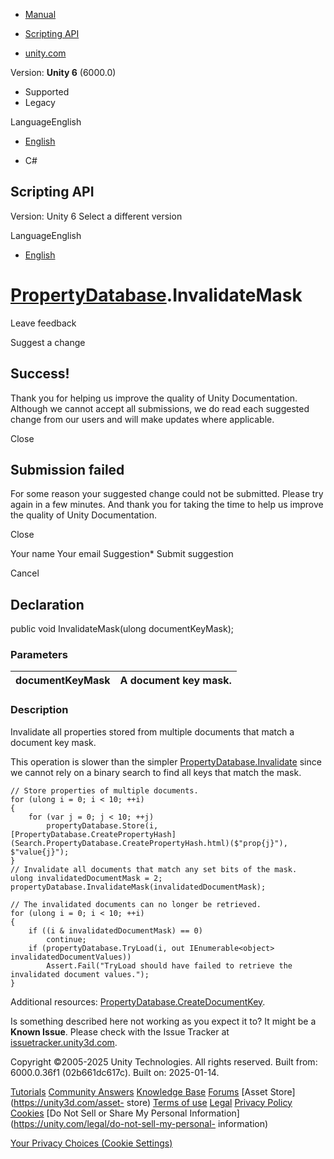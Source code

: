[ ]()

  * [Manual](../Manual/index.html)
  * [Scripting API](../ScriptReference/index.html)

  * [unity.com](https://unity.com/)

Version: **Unity 6** (6000.0)

  * Supported
  * Legacy

LanguageEnglish

  * [English]()

  * C#

[ ](https://docs.unity3d.com)

## Scripting API

Version: Unity 6 Select a different version

LanguageEnglish

  * [English]()

#  [PropertyDatabase](Search.PropertyDatabase.html).InvalidateMask

Leave feedback

Suggest a change

## Success!

Thank you for helping us improve the quality of Unity Documentation. Although
we cannot accept all submissions, we do read each suggested change from our
users and will make updates where applicable.

Close

## Submission failed

For some reason your suggested change could not be submitted. Please <a>try
again</a> in a few minutes. And thank you for taking the time to help us
improve the quality of Unity Documentation.

Close

Your name Your email Suggestion* Submit suggestion

Cancel

[ ]()

## Declaration

public void InvalidateMask(ulong documentKeyMask);

### Parameters

documentKeyMask | A document key mask.  
---|---  
  
### Description

Invalidate all properties stored from multiple documents that match a document
key mask.

This operation is slower than the simpler
[PropertyDatabase.Invalidate](Search.PropertyDatabase.Invalidate.html) since
we cannot rely on a binary search to find all keys that match the mask.

    
    
    // Store properties of multiple documents.
    for (ulong i = 0; i < 10; ++i)
    {
        for (var j = 0; j < 10; ++j)
            propertyDatabase.Store(i, [PropertyDatabase.CreatePropertyHash](Search.PropertyDatabase.CreatePropertyHash.html)($"prop{j}"), $"value{j}");
    }
    // Invalidate all documents that match any set bits of the mask.
    ulong invalidatedDocumentMask = 2;
    propertyDatabase.InvalidateMask(invalidatedDocumentMask);
    
    // The invalidated documents can no longer be retrieved.
    for (ulong i = 0; i < 10; ++i)
    {
        if ((i & invalidatedDocumentMask) == 0)
            continue;
        if (propertyDatabase.TryLoad(i, out IEnumerable<object> invalidatedDocumentValues))
            Assert.Fail("TryLoad should have failed to retrieve the invalidated document values.");
    }
    

Additional resources:
[PropertyDatabase.CreateDocumentKey](Search.PropertyDatabase.CreateDocumentKey.html).

Is something described here not working as you expect it to? It might be a
**Known Issue**. Please check with the Issue Tracker at
[issuetracker.unity3d.com](https://issuetracker.unity3d.com).

Copyright ©2005-2025 Unity Technologies. All rights reserved. Built from:
6000.0.36f1 (02b661dc617c). Built on: 2025-01-14.

[Tutorials](https://unity3d.com/learn) [Community
Answers](https://answers.unity3d.com) [Knowledge
Base](https://support.unity3d.com/hc/en-us)
[Forums](https://forum.unity3d.com) [Asset Store](https://unity3d.com/asset-
store) [Terms of use](https://docs.unity3d.com/Manual/TermsOfUse.html)
[Legal](https://unity.com/legal) [Privacy
Policy](https://unity.com/legal/privacy-policy)
[Cookies](https://unity.com/legal/cookie-policy) [Do Not Sell or Share My
Personal Information](https://unity.com/legal/do-not-sell-my-personal-
information)

[Your Privacy Choices (Cookie Settings)](javascript:void\(0\);)

